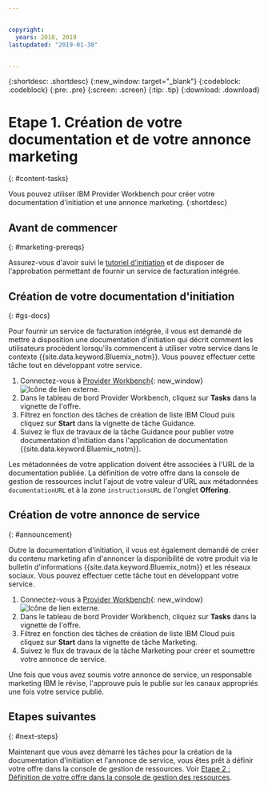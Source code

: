 ```yaml
---


copyright:
  years: 2018, 2019
lastupdated: "2019-01-30"


---
```


{:shortdesc: .shortdesc}
{:new_window: target="_blank"}
{:codeblock: .codeblock}
{:pre: .pre}
{:screen: .screen}
{:tip: .tip}
{:download: .download}

# Etape 1. Création de votre documentation et de votre annonce marketing
{: #content-tasks}

Vous pouvez utiliser IBM Provider Workbench pour créer votre documentation d'initiation et une annonce marketing.
{:shortdesc}

## Avant de commencer
{: #marketing-prereqs}

Assurez-vous d'avoir suivi le [tutoriel d'initiation](/docs/third-party?topic=third-party-get-started#get-started) et de disposer de l'approbation permettant de fournir un service de facturation intégrée.

## Création de votre documentation d'initiation
{: #gs-docs}

Pour fournir un service de facturation intégrée, il vous est demandé de mettre à disposition une documentation d'initiation qui décrit comment les utilisateurs procèdent lorsqu'ils commencent à utiliser votre service dans le contexte {{site.data.keyword.Bluemix_notm}}. Vous pouvez effectuer cette tâche tout en développant votre service.

1. Connectez-vous à [Provider Workbench](https://www.ibm.com/marketplace/workbench/){: new_window} ![Icône de lien externe](../icons/launch-glyph.svg "Icône de lien externe").
2. Dans le tableau de bord Provider Workbench, cliquez sur **Tasks** dans la vignette de l'offre.
3. Filtrez en fonction des tâches de création de liste IBM Cloud puis cliquez sur **Start** dans la vignette de tâche Guidance.
4. Suivez le flux de travaux de la tâche Guidance pour publier votre documentation d'initiation dans l'application de documentation {{site.data.keyword.Bluemix_notm}}.

Les métadonnées de votre application doivent être associées à l'URL de la documentation publiée. La définition de votre offre dans la console de gestion de ressources inclut l'ajout de votre valeur d'URL aux métadonnées `documentationURL` et à la zone `instructionsURL` de l'onglet **Offering**.

## Création de votre annonce de service
{: #announcement}

Outre la documentation d'initiation, il vous est également demandé de créer du contenu marketing afin d'annoncer la disponibilité de votre produit via le bulletin d'informations {{site.data.keyword.Bluemix_notm}} et les réseaux sociaux. Vous pouvez effectuer cette tâche tout en développant votre service.

1. Connectez-vous à [Provider Workbench](https://www.ibm.com/marketplace/workbench/){: new_window} ![Icône de lien externe](../icons/launch-glyph.svg "Icône de lien externe").
2. Dans le tableau de bord Provider Workbench, cliquez sur **Tasks** dans la vignette de l'offre.
3. Filtrez en fonction des tâches de création de liste IBM Cloud puis cliquez sur **Start** dans la vignette de tâche Marketing.
4. Suivez le flux de travaux de la tâche Marketing pour créer et soumettre votre annonce de service.

Une fois que vous avez soumis votre annonce de service, un responsable marketing IBM le révise, l'approuve puis le publie sur les canaux appropriés une fois votre service publié.

## Etapes suivantes
{: #next-steps}

Maintenant que vous avez démarré les tâches pour la création de la documentation d'initiation et l'annonce de service, vous êtes prêt à définir votre offre dans la console de gestion de ressources. Voir [Etape 2 : Définition de votre offre dans la console de gestion des ressources](/docs/third-party?topic=third-party-step2-define#step2-define).
